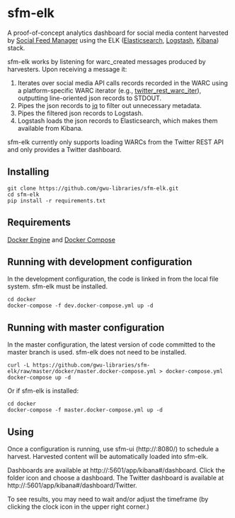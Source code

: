 # sfm-elk
A proof-of-concept analytics dashboard for social media content harvested by [Social Feed Manager](https://github.com/gwu-libraries/sfm-ui) using the ELK
([Elasticsearch](https://www.elastic.co/products/elasticsearch), [Logstash](https://www.elastic.co/products/logstash), 
[Kibana](https://www.elastic.co/products/kibana)) stack.

sfm-elk works by listening for warc_created messages produced by harvesters.  Upon receiving a message it:
1. Iterates over social media API calls records recorded in the WARC using a platform-specific WARC iterator 
(e.g., [twitter_rest_warc_iter](https://github.com/gwu-libraries/sfm-twitter-harvester/blob/master/twitter_rest_warc_iter.py)), 
outputting line-oriented json records to STDOUT.
2. Pipes the json records to [jq](https://stedolan.github.io/jq/) to filter out unnecessary metadata.
3. Pipes the filtered json records to Logstash.
4. Logstash loads the json records to Elasticsearch, which makes them available from Kibana.

sfm-elk currently only supports loading WARCs from the Twitter REST API and only provides a Twitter dashboard.

## Installing
    git clone https://github.com/gwu-libraries/sfm-elk.git
    cd sfm-elk
    pip install -r requirements.txt

## Requirements
[Docker Engine](https://www.docker.com/docker-engine) and [Docker Compose](https://www.docker.com/docker-compose)

## Running with development configuration
In the development configuration, the code is linked in from the local file system. sfm-elk must be installed.

    cd docker
    docker-compose -f dev.docker-compose.yml up -d
    
## Running with master configuration
In the master configuration, the latest version of code committed to the master branch is used. sfm-elk does not need
to be installed.

    curl -L https://github.com/gwu-libraries/sfm-elk/raw/master/docker/master.docker-compose.yml > docker-compose.yml
    docker-compose up -d
    
Or if sfm-elk is installed:

    cd docker
    docker-compose -f master.docker-compose.yml up -d

## Using
Once a configuration is running, use sfm-ui (http://<host>:8080/) to schedule a harvest.  Harvested content will be 
automatically loaded into sfm-elk.

Dashboards are available at http://<host>:5601/app/kibana#/dashboard. Click the folder icon and choose a dashboard.
The Twitter dashboard is available at http://<host>:5601/app/kibana#/dashboard/Twitter.

To see results, you may need to wait and/or adjust the timeframe (by clicking the clock icon in the upper right corner.)